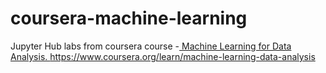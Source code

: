 # coursera-machine-learning
Jupyter Hub labs from coursera course -[ Machine Learning for Data Analysis. https://www.coursera.org/learn/machine-learning-data-analysis 
](https://www.coursera.org/learn/machine-learning/home/module/2)
